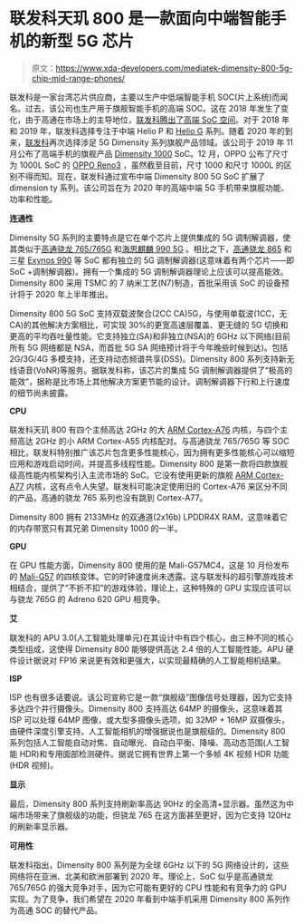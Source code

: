 # 联发科天玑 800 是一款面向中端智能手机的新型 5G 芯片

> 原文：<https://www.xda-developers.com/mediatek-dimensity-800-5g-chip-mid-range-phones/>

联发科是一家台湾芯片供应商，主要以生产中低端智能手机 SOC(片上系统)而闻名。过去，该公司也生产用于旗舰智能手机的高端 SOC。这在 2018 年发生了变化，由于高通在市场上的主导地位，[联发科腾出了高端 SoC 空间](https://www.xda-developers.com/mediatek-helio-x-return-2018/)。对于 2018 年和 2019 年，联发科选择专注于中端 Helio P 和 [Helio G](https://www.xda-developers.com/mediatek-helio-g90-series-hyperengine-game-technology-launched/) 系列。随着 2020 年的到来，[联发科](https://www.mediatek.com/)再次选择涉足 5G Dimensity 系列旗舰产品领域。该公司于 2019 年 11 月公布了高端手机的旗舰产品 [Dimensity 1000](https://www.xda-developers.com/mediatek-dimensity-1000-7nm-soc-integrated-5g/) SoC。12 月，OPPO 公布了尺寸为 1000L SoC 的 [OPPO Reno3](https://www.xda-developers.com/oppo-reno3-pro-5g-quad-rear-camera-china-launch/) ，虽然截至目前，尺寸 1000 和尺寸 1000L 的区别不得而知。现在，联发科通过宣布中端 Dimensity 800 5G SoC 扩展了 dimension ty 系列。该公司旨在为 2020 年的高端中端 5G 手机带来旗舰功能、功率和性能。

**连通性**

Dimensity 5G 系列的主要特点是它在单个芯片上提供集成的 5G 调制解调器，使其类似于[高通骁龙 765/765G](https://www.xda-developers.com/qualcomm-snapdragon-765-processor-specifications-features/) 和[海思麒麟 990 5G](https://www.xda-developers.com/huawei-hisilicon-kirin-990-5g-integrated-modem/) 。相比之下，[高通骁龙 865](https://www.xda-developers.com/qualcomm-snapdragon-865-benchmarks-cpu-gpu-performance-vs-kirin-990-snapdragon-855-snapdragon-845/) 和三星 [Exynos 990](https://www.xda-developers.com/samsung-exynos-990-5g-modem-5123-7nm/) 等 SoC 都有独立的 5G 调制解调器(这意味着有两个芯片——即 SoC +调制解调器)。拥有一个集成的 5G 调制解调器理论上应该可以提高能效。Dimensity 800 采用 TSMC 的 7 纳米工艺(N7)制造，首批采用该 SoC 的设备预计将于 2020 年上半年推出。

Dimensity 800 5G SoC 支持双载波聚合(2CC CA)5G，与使用单载波(1CC，无 CA)的其他解决方案相比，可实现 30%的更宽高速层覆盖、更无缝的 5G 切换和更高的平均吞吐量性能。它支持独立(SA)和非独立(NSA)的 6GHz 以下网络(目前所有 5G 网络都是 NSA，而首批 5G SA 网络预计将于今年晚些时候到达)。包括 2G/3G/4G 多模支持，还支持动态频谱共享(DSS)。Dimensity 800 系列支持新无线语音(VoNR)等服务。据联发科称，该芯片的集成 5G 调制解调器提供了“极高的能效”，据称是比市场上其他解决方案更节能的设计。调制解调器下行和上行速度的细节尚未披露。

**CPU**

联发科天玑 800 有四个主频高达 2GHz 的大 [ARM Cortex-A76](https://www.xda-developers.com/arm-cortex-a76-cpu-mali-g76-gpu-mali-v76-vpu-announcement/) 内核，与四个主频高达 2GHz 的小 ARM Cortex-A55 内核配对。与高通骁龙 765/765G 等 SOC 相比，联发科特别推广该芯片包含更多性能核心，因为拥有更多性能核心可以缩短应用和游戏启动时间，并提高多线程性能。Dimensity 800 是第一款将四款旗舰级高性能内核架构引入主流市场的 SoC。它没有使用更新的旗舰 [ARM Cortex-A77](https://www.xda-developers.com/arm-cortex-a77-cpu-announcement/) 内核，这有点令人失望。联发科可能决定使用旧的 Cortex-A76 来区分不同的产品，高通的骁龙 765 系列也没有跳到 Cortex-A77。

Dimensity 800 拥有 2133MHz 的双通道(2x16b) LPDDR4X RAM，这意味着它的内存带宽只有其兄弟 Dimensity 1000 的一半。

**GPU**

在 GPU 性能方面，Dimensity 800 使用的是 Mali-G57MC4，这是 10 月份发布的 [Mali-G57](https://www.xda-developers.com/arm-mali-g57-gpu-launch-valhall-architecture/) 的四核变体。它的时钟速度尚未透露。这与联发科的超引擎游戏技术相结合，提供了“不折不扣”的游戏体验，理论上，这种特殊的 GPU 实现应该可以与骁龙 765G 的 Adreno 620 GPU 相竞争。

**艾**

联发科的 APU 3.0(人工智能处理单元)在其设计中有四个核心，由三种不同的核心类型组成，这使得 Dimensity 800 能够提供高达 2.4 倍的人工智能性能。APU 硬件设计据说对 FP16 来说更有效和更强大，以实现最精确的人工智能相机结果。

**ISP**

ISP 也有很多话要说。该公司宣称它是一款“旗舰级”图像信号处理器，因为它支持多达四个并行摄像头。Dimensity 800 支持高达 64MP 的摄像头，这意味着其 ISP 可以处理 64MP 图像，或大型多摄像头选项，如 32MP + 16MP 双摄像头，由硬件深度引擎支持。人工智能相机的增强据说也是旗舰级的。Dimensity 800 系列包括人工智能自动对焦、自动曝光、自动白平衡、降噪、高动态范围(人工智能 HDR)和专用面部检测硬件。据说它拥有世界上第一个多帧 4K 视频 HDR 功能(HDR 视频)。

**显示**

最后，Dimensity 800 系列支持刷新率高达 90Hz 的全高清+显示器。虽然这为中端市场带来了旗舰级的功能，但骁龙 765 在这方面甚至更好，因为它支持 120Hz 的刷新率显示器。

**可用性**

联发科指出，Dimensity 800 系列是为全球 6GHz 以下的 5G 网络设计的，这些网络将在亚洲、北美和欧洲部署到 2020 年。理论上，SoC 似乎是高通骁龙 765/765G 的强大竞争对手，因为它可能有更好的 CPU 性能和有竞争力的 GPU 实现。为了竞争，我们希望在 2020 年看到中端手机采用 Dimensity 800 系列作为高通 SOC 的替代产品。
